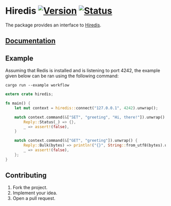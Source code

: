 # Hiredis [![Version][version-img]][version-url] [![Status][status-img]][status-url]

The package provides an interface to [Hiredis][1].

## [Documentation][doc]

## Example

Assuming that Redis is installed and is listening to port 4242, the example
given below can be ran using the following command:

```
cargo run --example workflow
```

```rust
extern crate hiredis;

fn main() {
    let mut context = hiredis::connect("127.0.0.1", 4242).unwrap();

    match context.command(&["SET", "greeting", "Hi, there!"]).unwrap() {
        Reply::Status(_) => {},
        _ => assert!(false),
    }

    match context.command(&["GET", "greeting"]).unwrap() {
        Reply::Bulk(bytes) => println!("{}", String::from_utf8(bytes).unwrap()),
        _ => assert!(false),
    };
}
```

## Contributing

1. Fork the project.
2. Implement your idea.
3. Open a pull request.

[1]: https://github.com/redis/hiredis

[version-img]: https://img.shields.io/crates/v/hiredis.svg
[version-url]: https://crates.io/crates/hiredis
[status-img]: https://travis-ci.org/stainless-steel/hiredis.svg?branch=master
[status-url]: https://travis-ci.org/stainless-steel/hiredis
[doc]: https://stainless-steel.github.io/hiredis
